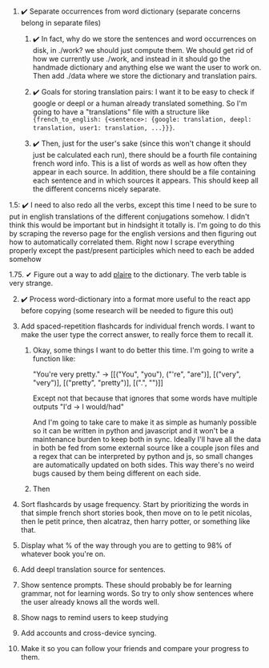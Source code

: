 1. ✔️ Separate occurrences from word dictionary (separate concerns belong in separate files)

   1. ✔️ In fact, why do we store the sentences and word occurrences on disk, in ./work? we should just compute them. We should get rid of how we currently use ./work, and instead in it should go the handmade dictionary and anything else we want the user to work on. Then add ./data where we store the dictionary and translation pairs.

   2. ✔️ Goals for storing translation pairs: I want it to be easy to check if google or deepl or a human already translated something. So I'm going to have a "translations" file with a structure like `{french_to_english: {<sentence>: {google: translation, deepl: translation, user1: translation, ...}}}`.

   3. ✔️ Then, just for the user's sake (since this won't change it should just be calculated each run), there should be a fourth file containing french word info. This is a list of words as well as how often they appear in each source. In addition, there should be a file containing each sentence and in which sources it appears. This should keep all the different concerns nicely separate.

1.5: ✔️ I need to also redo all the verbs, except this time I need to be sure to put in english translations of the different conjugations somehow. I didn't think this would be important but in hindsight it totally is. I'm going to do this by scraping the reverso page for the english versions and then figuring out how to automatically correlated them. Right now I scrape everything properly except the past/present participles which need to each be added somehow

1.75. ✔ Figure out a way to add [plaire](https://conjugator.reverso.net/conjugation-french-verb-plaire.html) to the dictionary. The verb table is very strange.

2. ✔️ Process word-dictionary into a format more useful to the react app before copying (some research will be needed to figure this out)

3. Add spaced-repetition flashcards for individual french words. I want to make the user type the correct answer, to really force them to recall it.

   1. Okay, some things I want to do better this time. I'm going to write a function like:

      "You're very pretty." -> [[("You", "you"), ("'re", "are")], [("very", "very")], [("pretty", "pretty")], [(".", "")]]

      Except not that because that ignores that some words have multiple outputs "I'd -> I would/had"

      And I'm going to take care to make it as simple as humanly possible so it can be written in python and javascript and it won't be a maintenance burden to keep both in sync. Ideally I'll have all the data in both be fed from some external source like a couple json files and a regex that can be interpreted by python and js, so small changes are automatically updated on both sides. This way there's no weird bugs caused by them being different on each side.

   2. Then

4. Sort flashcards by usage frequency. Start by prioritizing the words in that simple french short stories book, then move on to le petit nicolas, then le petit prince, then alcatraz, then harry potter, or something like that.

5. Display what % of the way through you are to getting to 98% of whatever book you're on.

6. Add deepl translation source for sentences.

7. Show sentence prompts. These should probably be for learning grammar, not for learning words. So try to only show sentences where the user already knows all the words well.

8. Show nags to remind users to keep studying

9. Add accounts and cross-device syncing.

10. Make it so you can follow your friends and compare your progress to them.
